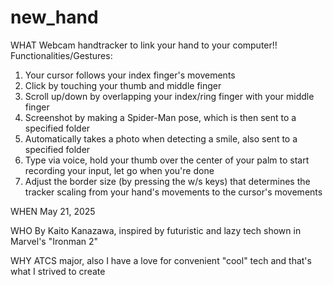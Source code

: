 # new_hand

WHAT
Webcam handtracker to link your hand to your computer!!
Functionalities/Gestures:
1) Your cursor follows your index finger's movements
2) Click by touching your thumb and middle finger
3) Scroll up/down by overlapping your index/ring finger with your middle finger
4) Screenshot by making a Spider-Man pose, which is then sent to a specified folder
5) Automatically takes a photo when detecting a smile, also sent to a specified folder
6) Type via voice, hold your thumb over the center of your palm to start recording your input, let go when you're done
7) Adjust the border size (by pressing the w/s keys) that determines the tracker scaling from your hand's movements to the cursor's movements

WHEN
May 21, 2025

WHO
By Kaito Kanazawa, inspired by futuristic and lazy tech shown in Marvel's "Ironman 2"

WHY
ATCS major, also I have a love for convenient "cool" tech and that's what I strived to create
